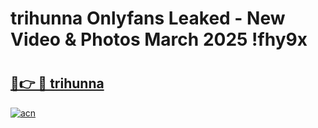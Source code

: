 # trihunna Onlyfans Leaked - New Video & Photos March 2025 !fhy9x

# <h2><a href="https://qnxjbw.iuczelnia.edu.pl?title=trihunna&ref=fhy9x">🔗👉 🔴 trihunna</a></h2>

[![acn](https://github.com/user-attachments/assets/0f9c940e-d8b0-45ae-aac7-cd30a18b3e1c)](https://qnxjbw.iuczelnia.edu.pl?title=trihunna&ref=fhy9x)

